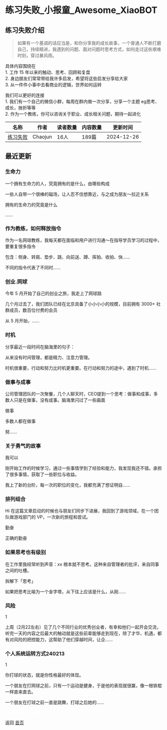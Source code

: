 # 练习失败_小报童_Awesome_XiaoBOT

## 练习失败介绍
> 如果有一个基调的话应当是，和你分享我的成长故事，一个普通人不断打磨自己，持续精进，我遇到的问题、面对问题时思考方式，如何走过这些艰难时刻，穿过暴风雨。    
    
具体内容围绕在    
1\. 工作 15 年以来的触动、思考、回顾和复盘    
2\. 身边朋友们常常带给我许多启发，希望将这些启发分享给大家    
3\. 从一件件小事中去看商业的逻辑，世界如何运转    
    
我们可以更好的连接    
1\. 我们有一个自己的微信小群，每周在群内做一次分享，分享一个主题 eg思考、成长，挫折等等    
2\. 作为一个教练，你可以咨询关于职业、成长相关问题，期待一起进化  
  


|名称|作者|读者数量|内容数量|更新时间|
|---|---|---|---|---|
|[练习失败](https://xiaobot.net/p/causally?refer=0b133df9-27dc-423b-8101-639049001c13)|Chaojun|16人|189篇|2024-12-26|

## 最近更新
### 生命力

一个拥有生命力的人，究竟拥有的是什么，由哪些构成

一些人自带一个很棒的磁场，让人忍不住想靠近，与之成为朋友～拉近关系

拥有的生命力的究竟是什么

......

### 作为教练，如何释放指令

作为一名网球教练，我每天都在面临和用户进行沟通～在指导学员学习的过程中，要重复很多指令

包含：侧身、转肩、垫步、跳、向前送、蹲、挥拍、收拍、快……

不同的指令代表了不同时......

### 创业.网球

今年 5 月开始了自己的创业之旅，我走上了网球路

几个月过去了，我们团队已经在北京具备了小小小小的规模，目前拥有 3000+ 社群成员，数百位付费的会员

从 5 月开始，......

### 时机

分享最近一段时间在脑海里的句子：

从来没有时间管理，都是精力、注意力管理。

时机很重要，行动和努力比时机更重要。在行动和努力的途中，遇到了时机......

### 做事与成事

公司管理团队的一次聚餐，几个人聊天时，CEO提到一个思考：做事和成事，多数人只是在做事，没有成事。脑海里闪过了一些画面

做事

多数人都在做事

努......

### 关于勇气的故事

我可以

刚开始工作的时候学习，通过一些事情学到了经验和能力，我发现我还不错。承担了很多事情，获取了一些职位与收益。

我上了新的台阶，每一次的职位的变化，我都充满了想证明自......

### 排列组合

Hi 在这篇文章启动的时候也与朋友们同步下进展，我回到了游戏领域，在一个团队做游戏部门的 VP，一次新的旅程和尝试。

勤奋

正确的勤奋

### 如果思考也有级别

在工作里我经常听到声音：xx 根本就不思考。这种来自管理者的批评，来自同事之间的吐槽。

拆解下「思考」

如果把思考比喻为一个金字塔，从下往上应该是什么，从刚......

### 风险

1

上周（2月22左右）见了几个不同行业的优秀创业者，有幸和他们一起开会交流，听完一天的内容之后最大的触动就是这些前辈能够走到现在，除了才华、机遇，都有对风险的把控能力，这帮助了他们穿越时间，让企......

### 个人系统运转方式240213

1

你打球的状态，就是你性格最好的体现。

一个朋友在打网球之前，只有一个运动是健身，于是他的表现就很赢，像一根铁棍一样直来直去。

一个朋友在打球之前一直是跳舞，打球之后她的......


<a href="https://github.com/Reno9527/awesome-xiaobot" style="color: white; text-decoration: none;">awesome-xiaobot</a>

返回 [首页](../README.md)
